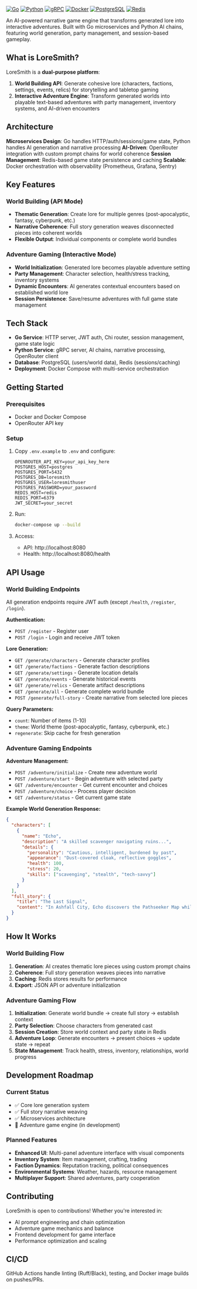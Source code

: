 [![Go](https://img.shields.io/badge/go-1.24+-blue)](https://golang.org/)
[![Python](https://img.shields.io/badge/python-3.12+-blue)](https://www.python.org/)
[![gRPC](https://img.shields.io/badge/grpc-1.75+-blue)](https://grpc.io/)
[![Docker](https://img.shields.io/badge/docker-28+-blue)](https://www.docker.com/)
[![PostgreSQL](https://img.shields.io/badge/postgresql-16-blue)](https://www.postgresql.org/)
[![Redis](https://img.shields.io/badge/redis-8-blue)](https://redis.io/)

An AI-powered narrative game engine that transforms generated lore into interactive adventures. Built with Go microservices and Python AI chains, featuring world generation, party management, and session-based gameplay.

## What is LoreSmith?

LoreSmith is a **dual-purpose platform**:

1. **World Building API**: Generate cohesive lore (characters, factions, settings, events, relics) for storytelling and tabletop gaming
2. **Interactive Adventure Engine**: Transform generated worlds into playable text-based adventures with party management, inventory systems, and AI-driven encounters

## Architecture

**Microservices Design**: Go handles HTTP/auth/sessions/game state, Python handles AI generation and narrative processing
**AI-Driven**: OpenRouter integration with custom prompt chains for world coherence
**Session Management**: Redis-based game state persistence and caching
**Scalable**: Docker orchestration with observability (Prometheus, Grafana, Sentry)

## Key Features

### World Building (API Mode)

- **Thematic Generation**: Create lore for multiple genres (post-apocalyptic, fantasy, cyberpunk, etc.)
- **Narrative Coherence**: Full story generation weaves disconnected pieces into coherent worlds
- **Flexible Output**: Individual components or complete world bundles

### Adventure Gaming (Interactive Mode)

- **World Initialization**: Generated lore becomes playable adventure setting
- **Party Management**: Character selection, health/stress tracking, inventory systems
- **Dynamic Encounters**: AI generates contextual encounters based on established world lore
- **Session Persistence**: Save/resume adventures with full game state management

## Tech Stack

- **Go Service**: HTTP server, JWT auth, Chi router, session management, game state logic
- **Python Service**: gRPC server, AI chains, narrative processing, OpenRouter client
- **Database**: PostgreSQL (users/world data), Redis (sessions/caching)
- **Deployment**: Docker Compose with multi-service orchestration

## Getting Started

### Prerequisites

- Docker and Docker Compose
- OpenRouter API key

### Setup

1. Copy `.env.example` to `.env` and configure:

   ```env
   OPENROUTER_API_KEY=your_api_key_here
   POSTGRES_HOST=postgres
   POSTGRES_PORT=5432
   POSTGRES_DB=loresmith
   POSTGRES_USER=loresmithuser
   POSTGRES_PASSWORD=your_password
   REDIS_HOST=redis
   REDIS_PORT=6379
   JWT_SECRET=your_secret
   ```

2. Run:

   ```bash
   docker-compose up --build
   ```

3. Access:
   - API: http://localhost:8080
   - Health: http://localhost:8080/health

## API Usage

### World Building Endpoints

All generation endpoints require JWT auth (except `/health`, `/register`, `/login`).

**Authentication:**

- `POST /register` - Register user
- `POST /login` - Login and receive JWT token

**Lore Generation:**

- `GET /generate/characters` - Generate character profiles
- `GET /generate/factions` - Generate faction descriptions
- `GET /generate/settings` - Generate location details
- `GET /generate/events` - Generate historical events
- `GET /generate/relics` - Generate artifact descriptions
- `GET /generate/all` - Generate complete world bundle
- `POST /generate/full-story` - Create narrative from selected lore pieces

**Query Parameters:**

- `count`: Number of items (1-10)
- `theme`: World theme (post-apocalyptic, fantasy, cyberpunk, etc.)
- `regenerate`: Skip cache for fresh generation

### Adventure Gaming Endpoints

**Adventure Management:**

- `POST /adventure/initialize` - Create new adventure world
- `POST /adventure/start` - Begin adventure with selected party
- `GET /adventure/encounter` - Get current encounter and choices
- `POST /adventure/choice` - Process player decision
- `GET /adventure/status` - Get current game state

**Example World Generation Response:**

```json
{
  "characters": [
    {
      "name": "Echo",
      "description": "A skilled scavenger navigating ruins...",
      "details": {
        "personality": "Cautious, intelligent, burdened by past",
        "appearance": "Dust-covered cloak, reflective goggles",
        "health": 100,
        "stress": 20,
        "skills": ["scavenging", "stealth", "tech-savvy"]
      }
    }
  ],
  "full_story": {
    "title": "The Last Signal",
    "content": "In Ashfall City, Echo discovers the Pathseeker Map while avoiding the militant Steel Reclaimers..."
  }
}
```

## How It Works

### World Building Flow

1. **Generation**: AI creates thematic lore pieces using custom prompt chains
2. **Coherence**: Full story generation weaves pieces into narrative
3. **Caching**: Redis stores results for performance
4. **Export**: JSON API or adventure initialization

### Adventure Gaming Flow

1. **Initialization**: Generate world bundle → create full story → establish context
2. **Party Selection**: Choose characters from generated cast
3. **Session Creation**: Store world context and party state in Redis
4. **Adventure Loop**: Generate encounters → present choices → update state → repeat
5. **State Management**: Track health, stress, inventory, relationships, world progress

## Development Roadmap

### Current Status

- ✅ Core lore generation system
- ✅ Full story narrative weaving
- ✅ Microservices architecture
- 🔄 Adventure game engine (in development)

### Planned Features

- **Enhanced UI**: Multi-panel adventure interface with visual components
- **Inventory System**: Item management, crafting, trading
- **Faction Dynamics**: Reputation tracking, political consequences
- **Environmental Systems**: Weather, hazards, resource management
- **Multiplayer Support**: Shared adventures, party cooperation

## Contributing

LoreSmith is open to contributions! Whether you're interested in:

- AI prompt engineering and chain optimization
- Adventure game mechanics and balance
- Frontend development for game interface
- Performance optimization and scaling

## CI/CD

GitHub Actions handle linting (Ruff/Black), testing, and Docker image builds on pushes/PRs.
